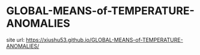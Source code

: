 # GLOBAL-MEANS-of-TEMPERATURE-ANOMALIES

site url: https://xiushu53.github.io/GLOBAL-MEANS-of-TEMPERATURE-ANOMALIES/
